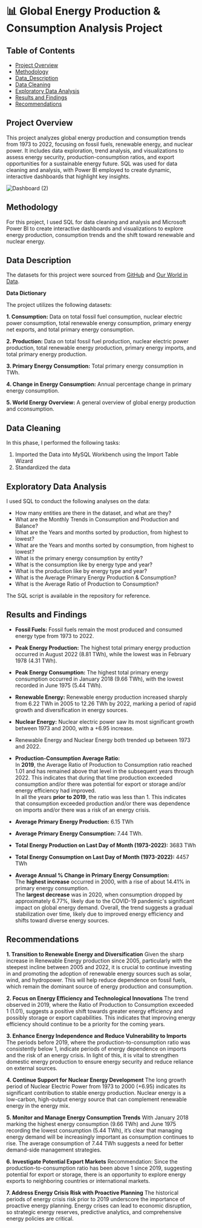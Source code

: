 # 📊 Global Energy Production & Consumption Analysis Project

## Table of Contents
- [Project Overview](#project-overview)
- [Methodology](#methodology)
- [Data_Description](#data-description)
- [Data Cleaning](#data-cleaning)
- [Exploratory Data Analysis](#exploratory-data-analysis)
- [Results and Findings](#results-and-findings)
- [Recommendations](#recommendations)

## Project Overview
This project analyzes global energy production and consumption trends from 1973 to 2022, focusing on fossil fuels, renewable energy, and nuclear power. It includes data exploration, trend analysis, and visualizations to assess energy security, production-consumption ratios, and export opportunities for a sustainable energy future. SQL was used for data cleaning and analysis, with Power BI employed to create dynamic, interactive dashboards that highlight key insights.

![Dashboard (2)](https://github.com/user-attachments/assets/c67ae89d-4241-4af3-9001-7abe38fc6513)

## Methodology
For this project, I used SQL for data cleaning and analysis and Microsoft Power BI to create interactive dashboards and visualizations to explore energy production, consumption trends and the shift toward renewable and nuclear energy.

## Data Description
The datasets for this project were sourced from [GitHub](https://github.com/Shanu1110/Energy-Consumption-and-Production-Analysis) and [Our World in Data](https://ourworldindata.org/energy-production-consumption).  

**Data Dictionary**

The project utilizes the following datasets:

**1.	Consumption:** Data on total fossil fuel consumption, nuclear electric power consumption, total renewable energy consumption, primary energy net exports, and total primary energy consumption.

**2.	Production:** Data on total fossil fuel production, nuclear electric power production, total renewable energy production, primary energy imports, and total primary energy production.

**3.	Primary Energy Consumption:** Total primary energy consumption in TWh.

**4.	Change in Energy Consumption:** Annual percentage change in primary energy consumption.

**5.	World Energy Overview:** A general overview of global energy production and cconsumption.


## Data Cleaning
In this phase, I performed the following tasks:
1. Imported the Data into MySQL Workbench using the Import Table Wizard
2. Standardized the data

## Exploratory Data Analysis
I used SQL to conduct the following analyses on the data:
- How many entities are there in the dataset, and what are they?
- What are the  Monthly Trends in Consumption and Production and Balance?
- What are the Years and months sorted by production, from highest to lowest?
- What are the Years and months sorted by consumption, from highest to lowest?
- What is the primary energy consumption by entity?
- What is the consumption like by energy type and year?
- What is the production like by energy type and year?
- What is the Average Primary Energy Production & Consumption?
- What is the Average Ratio of Production to Consumption?

The SQL script is available in the repository for reference.

## Results and Findings
- **Fossil Fuels:** Fossil fuels remain the most produced and consumed energy type from 1973 to 2022.
- **Peak Energy Production:** The highest total primary energy production occurred in August 2022 (8.81 TWh), while the lowest was in February 1978 (4.31 TWh).
- **Peak Energy Consumption:** The highest total primary energy consumption occurred in January 2018 (9.66 TWh), with the lowest recorded in June 1975 (5.44 TWh).
- **Renewable Energy:** Renewable energy production increased sharply from 6.22 TWh in 2005 to 12.26 TWh by 2022, marking a period of rapid growth and diversification in energy sources.
- **Nuclear Energy:** Nuclear electric power saw its most significant growth between 1973 and 2000, with a +6.95 increase.
- Renewable Energy and Nuclear Energy both trended up between 1973 and 2022.
- **Production-Consumption Average Ratio:**  
  In **2019**, the Average Ratio of Production to Consumption ratio reached 1.01 and has remained above that level in the subsequent years through 2022. This indicates that during that time production exceeded consumption and/or there was potential for export or storage and/or energy efficiency had improved.  
  In all the years **prior to 2019**, the ratio was less than 1. This indicates that consumption exceeded production and/or there was dependence on imports and/or there was a risk of an energy crisis.

- **Average Primary Energy Production:** 6.15 TWh
- **Average Primary Energy Consumption:** 7.44 TWh.
- **Total Energy Production on Last Day of Month (1973-2022):** 3683 TWh
- **Total Energy Consumption on Last Day of Month (1973-2022):** 4457 TWh
- **Average Annual % Change in Primary Energy Consumption:**  
  The **highest increase** occurred in 2000, with a rise of about 14.41% in primary energy consumption.  
  The **largest decrease** was in 2020, when consumption dropped by approximately 6.77%, likely due to the COVID-19 pandemic's significant impact on global energy demand. Overall, the trend suggests a gradual stabilization over time, likely due to improved energy efficiency and shifts toward diverse energy sources.

## Recommendations
**1. Transition to Renewable Energy and Diversification**
Given the sharp increase in Renewable Energy production since 2005, particularly with the steepest incline between 2005 and 2022, it is crucial to continue investing in and promoting the adoption of renewable energy sources such as solar, wind, and hydropower. This will help reduce dependence on fossil fuels, which remain the dominant source of energy production and consumption.

**2. Focus on Energy Efficiency and Technological Innovations**
The trend observed in 2019, where the Ratio of Production to Consumption exceeded 1 (1.01), suggests a positive shift towards greater energy efficiency and possibly storage or export capabilities. This indicates that improving energy efficiency should continue to be a priority for the coming years.

**3. Enhance Energy Independence and Reduce Vulnerability to Imports**
The periods before 2019, where the production-to-consumption ratio was consistently below 1, indicate periods of energy dependence on imports and the risk of an energy crisis. In light of this, it is vital to strengthen domestic energy production to ensure energy security and reduce reliance on external sources.

**4. Continue Support for Nuclear Energy Development**
The long growth period of Nuclear Electric Power from 1973 to 2000 (+6.95) indicates its significant contribution to stable energy production. Nuclear energy is a low-carbon, high-output energy source that can complement renewable energy in the energy mix.

**5. Monitor and Manage Energy Consumption Trends**
With January 2018 marking the highest energy consumption (9.66 TWh) and June 1975 recording the lowest consumption (5.44 TWh), it’s clear that managing energy demand will be increasingly important as consumption continues to rise. The average consumption of 7.44 TWh suggests a need for better demand-side management strategies.

**6. Investigate Potential Export Markets**
Recommendation: Since the production-to-consumption ratio has been above 1 since 2019, suggesting potential for export or storage, there is an opportunity to explore energy exports to neighboring countries or international markets.

**7. Address Energy Crisis Risk with Proactive Planning**
The historical periods of energy crisis risk prior to 2019 underscore the importance of proactive energy planning. Energy crises can lead to economic disruption, so strategic energy reserves, predictive analytics, and comprehensive energy policies are critical.


